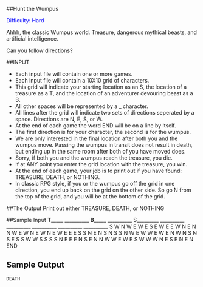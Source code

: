 <!-- RATING: HARD -->
<!-- NAME: WUMPUS HARD -->
<!-- GENERATOR: generate.pl -->
##Hunt the Wumpus

<font color=blue>Difficulty: Hard</font>

Ahhh, the classic Wumpus world. Treasure, dangerous mythical beasts, and artificial intelligence.

Can you follow directions?

##INPUT
- Each input file will contain one or more games.
- Each input file will contain a 10X10 grid of characters. 
- This grid will indicate your starting location as an S, the location of a treasure as a T, and the location of an adventurer devouring beast as a B. 
- All other spaces will be represented by a _ character. 
- All lines after the grid will indicate two sets of directions seperated by a space. Directions are N, E, S, or W.
- At the end of each game the word END will be on a line by itself.
- The first direction is for your character, the second is for the wumpus.
- We are only interested in the final location after both you and the wumpus move. Passing the wumpus in transit does not result in death, but ending up in the same room after both of you have moved does.
- Sorry, if both you and the wumpus reach the treasure, you die.
- If at ANY point you enter the grid location with the treasure, you win.
- At the end of each game, your job is to print out if you have found: TREASURE, DEATH, or NOTHING.
- In classic RPG style, if you or the wumpus go off the grid in one direction, you end up back on the grid on the other side. 
So go N from the top of the grid, and you will be at the bottom of the grid.

##The Output
Print out either TREASURE, DEATH, or NOTHING

##Sample Input
	__T_______
	__________
	__B_______
	__________
	S_________
	__________
	__________
	__________
	__________
	__________
	S W
	N W
	E W
	E S
	E W
	E E
	W N
	E N
	N W
	E W
	N E
	W N
	E W
	E E
	E S
	S N
	E N
	S N
	S S
	N W
	E W
	W E
	W E
	N W
	N S
	N S
	E S
	S W
	W S
	S S
	S N
	E E
	E N
	S E
	N N
	W W
	E W
	E S
	W W
	W N
	E S
	E N
	E N
	END

## Sample Output
	DEATH
